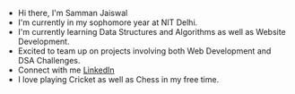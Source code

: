 - Hi there, I'm Samman Jaiswal
- I'm currently in my sophomore year at NIT Delhi.
- I'm currently learning Data Structures and Algorithms as well as Website Development.
- Excited to team up on projects involving both Web Development and DSA Challenges.
- Connect with me [LinkedIn](https://linkedin.com/in/samman-jaiswal-0098b1289)
- I love playing Cricket as well as Chess in my free time.

<!---
jais-samman14/jais-samman14 is a ✨ special ✨ repository because its `README.md` (this file) appears on your GitHub profile.
You can click the Preview link to take a look at your changes.
--->
